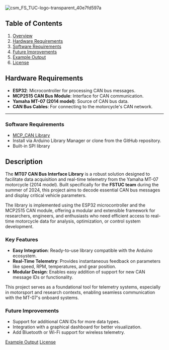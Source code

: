 ![csm_FS_TUC-logo-transparent_40e7fd597a](https://github.com/user-attachments/assets/2219371f-b14c-4e27-865a-f8f728e16e57)

## Table of Contents
1. [Overview](#overview)
2. [Hardware Requirements](#hardware-requirements)
3. [Software Requirements](#software-requirements)
4. [Future Improvements](#future-improvements)
5. [Example Output](#example-output)
6. [License](#license)

## Hardware Requirements

- **ESP32**: Microcontroller for processing CAN bus messages.
- **MCP2515 CAN Bus Module**: Interface for CAN communication.
- **Yamaha MT-07 (2014 model)**: Source of CAN bus data.
- **CAN Bus Cables**: For connecting to the motorcycle's CAN network.

---
### Software Requirements
- [MCP_CAN Library](https://github.com/coryjfowler/MCP_CAN_lib)
- Install via Arduino Library Manager or clone from the GitHub repository.
- Built-in SPI library

## Description

The **MT07 CAN Bus Interface Library** is a robust solution designed to facilitate data acquisition and real-time telemetry from the Yamaha MT-07 motorcycle (2014 model). Built specifically for the **FSTUC team** during the summer of 2024, this project aims to decode essential CAN bus messages and display critical vehicle parameters.

The library is implemented using the ESP32 microcontroller and the MCP2515 CAN module, offering a modular and extensible framework for researchers, engineers, and enthusiasts who need efficient access to real-time motorcycle data for analysis, optimization, or control system development.

### Key Features

- **Easy Integration**: Ready-to-use library compatible with the Arduino ecosystem.
- **Real-Time Telemetry**: Provides instantaneous feedback on parameters like speed, RPM, temperatures, and gear position.
- **Modular Design**: Enables easy addition of support for new CAN message IDs or functionality.

This project serves as a foundational tool for telemetry systems, especially in motorsport and research contexts, enabling seamless communication with the MT-07's onboard systems.
### Future Improvements
- Support for additional CAN IDs for more data types.
- Integration with a graphical dashboard for better visualization.
- Add Bluetooth or Wi-Fi support for wireless telemetry.

[Example Output](examples/output_example.md)
[License](License.txt)
